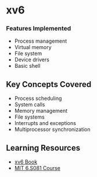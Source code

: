 # xv6

### Features Implemented
- Process management
- Virtual memory
- File system
- Device drivers
- Basic shell

## Key Concepts Covered
- Process scheduling
- System calls
- Memory management
- File systems
- Interrupts and exceptions
- Multiprocessor synchronization

## Learning Resources
- [xv6 Book](https://pdos.csail.mit.edu/6.828/2021/xv6/book-riscv-rev2.pdf)
- [MIT 6.S081 Course](https://pdos.csail.mit.edu/6.828/2021/schedule.html)